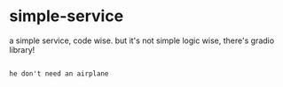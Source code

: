 # simple-service

a simple service, code wise. but it's not simple logic wise, there's gradio library!

~~~~ deal with the damage ~~~~

he don't need an airplane
